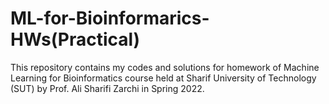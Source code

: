 # ML-for-Bioinformarics-HWs(Practical)

This repository contains my codes and solutions for homework of Machine Learning for Bioinformatics course held at Sharif University of Technology (SUT) by Prof. Ali Sharifi Zarchi in Spring 2022.

